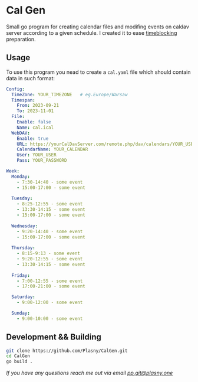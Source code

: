 # Cal Gen

Small go program for creating calendar files and modifing events on
caldav server according to a given schedule. I created it to ease
[timeblocking](https://todoist.com/productivity-methods/time-blocking)
preparation.

## Usage

To use this program you nead to create a `cal.yaml` file which should
contain data in such format:

``` yaml
Config:
  TimeZone: YOUR_TIMEZONE   # eg.Europe/Warsaw
  Timespan:
    From: 2023-09-21
    To: 2023-11-01
  File:
    Enable: false 
    Name: cal.ical
  WebDAV:
    Enable: true 
    URL: https://yourCalDavServer.com/remote.php/dav/calendars/YOUR_USER
    CalendarName: YOUR_CALENDAR
    User: YOUR_USER
    Pass: YOUR_PASSWORD

Week:
  Monday:
    - 7:30-14:40 - some event
    - 15:00-17:00 - some event
  
  Tuesday:
    - 8:25-12:55 - some event
    - 13:30-14:15 - some event
    - 15:00-17:00 - some event
  
  Wednesday:
    - 9:20-14:40 - some event
    - 15:00-17:00 - some event
  
  Thursday:
    - 8:15-9:13 - some event
    - 9:20-12:55 - some event
    - 13:30-14:15 - some event
  
  Friday:
    - 7:00-12:55 - some event
    - 17:00-21:00 - some event

  Saturday:
    - 9:00-12:00 - some event

  Sunday:
    - 9:00-10:00 - some event
```

## Development && Building

```sh 
git clone https://github.com/Plasny/CalGen.git
cd CalGen
go build .
```

*If you have any questions reach me out via email pp.git@plasny.one*

